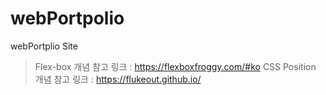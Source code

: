 # webPortpolio
webPortplio Site

> Flex-box 개념 참고 링크 : https://flexboxfroggy.com/#ko
> CSS Position 개념 참고 링크 : https://flukeout.github.io/
